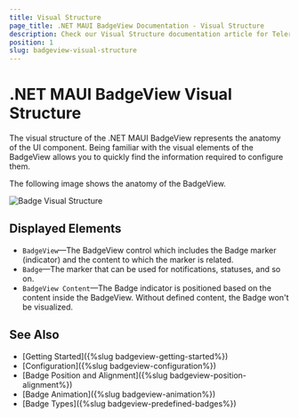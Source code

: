 ```yaml
---
title: Visual Structure
page_title: .NET MAUI BadgeView Documentation - Visual Structure
description: Check our Visual Structure documentation article for Telerik UI for .NET MAUI BadgeView control.
position: 1
slug: badgeview-visual-structure
---
```


# .NET MAUI BadgeView Visual Structure

The visual structure of the .NET MAUI BadgeView represents the anatomy of the UI component. Being familiar with the visual elements of the BadgeView allows you to quickly find the information required to configure them.

The following image shows the anatomy of the BadgeView.

![Badge Visual Structure](images/badgeview-visual-structure.png)

## Displayed Elements

* `BadgeView`&mdash;The BadgeView control which includes the Badge marker (indicator) and the content to which the marker is related.
* `Badge`&mdash;The marker that can be used for notifications, statuses, and so on.
* `BadgeView Content`&mdash;The Badge indicator is positioned based on the content inside the BadgeView. Without defined content, the Badge won't be visualized.

## See Also

- [Getting Started]({%slug badgeview-getting-started%})
- [Configuration]({%slug badgeview-configuration%})
- [Badge Position and Alignment]({%slug badgeview-position-alignment%})
- [Badge Animation]({%slug badgeview-animation%})
- [Badge Types]({%slug badgeview-predefined-badges%})
